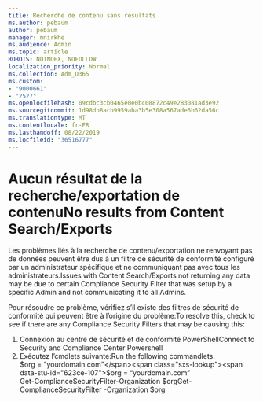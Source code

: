 ```yaml
---
title: Recherche de contenu sans résultats
ms.author: pebaum
author: pebaum
manager: mnirkhe
ms.audience: Admin
ms.topic: article
ROBOTS: NOINDEX, NOFOLLOW
localization_priority: Normal
ms.collection: Adm_O365
ms.custom:
- "9000661"
- "2527"
ms.openlocfilehash: 09cdbc3cb0465e0e0bc08872c49e283081ad3e92
ms.sourcegitcommit: 1d98db8acb9959aba3b5e308a567ade6b62da56c
ms.translationtype: MT
ms.contentlocale: fr-FR
ms.lasthandoff: 08/22/2019
ms.locfileid: "36516777"
---
```

# <a name="no-results-from-content-searchexports"></a><span data-ttu-id="623ce-102">Aucun résultat de la recherche/exportation de contenu</span><span class="sxs-lookup"><span data-stu-id="623ce-102">No results from Content Search/Exports</span></span>

<span data-ttu-id="623ce-103">Les problèmes liés à la recherche de contenu/exportation ne renvoyant pas de données peuvent être dus à un filtre de sécurité de conformité configuré par un administrateur spécifique et ne communiquant pas avec tous les administrateurs.</span><span class="sxs-lookup"><span data-stu-id="623ce-103">Issues with Content Search/Exports not returning any data may be due to certain Compliance Security Filter that was setup by a specific Admin and not communicating it to all Admins.</span></span>

<span data-ttu-id="623ce-104">Pour résoudre ce problème, vérifiez s’il existe des filtres de sécurité de conformité qui peuvent être à l’origine du problème:</span><span class="sxs-lookup"><span data-stu-id="623ce-104">To resolve this, check to see if there are any Compliance Security Filters that may be causing this:</span></span>
1. <span data-ttu-id="623ce-105">Connexion au centre de sécurité et de conformité PowerShell</span><span class="sxs-lookup"><span data-stu-id="623ce-105">Connect to Security and Compliance Center Powershell</span></span>
2. <span data-ttu-id="623ce-106">Exécutez l’cmdlets suivante:</span><span class="sxs-lookup"><span data-stu-id="623ce-106">Run the following commandlets:</span></span>
<br><span data-ttu-id="623ce-107">$org = "yourdomain.com"</span><span class="sxs-lookup"><span data-stu-id="623ce-107">$org = “yourdomain.com”</span></span>
<br><span data-ttu-id="623ce-108">Get-ComplianceSecurityFilter-Organization $org</span><span class="sxs-lookup"><span data-stu-id="623ce-108">Get-ComplianceSecurityFilter -Organization $org</span></span>